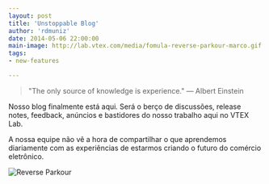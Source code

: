 ```yaml
---
layout: post
title: 'Unstoppable Blog'
author: 'rdmuniz'
date: 2014-05-06 22:00:00
main-image: http://lab.vtex.com/media/fomula-reverse-parkour-marco.gif
tags: 
- new-features

---
```


> "The only source of knowledge is experience." — Albert Einstein

Nosso blog finalmente está aqui. Será o berço de discussões, release notes, feedback, anúncios e bastidores do nosso trabalho aqui no VTEX Lab.

A nossa equipe não vê a hora de compartilhar o que aprendemos diariamente com as experiências de estarmos criando o futuro do comércio eletrônico.

![Reverse Parkour](http://lab.vtex.com/media/fomula-reverse-parkour-marco.gif)